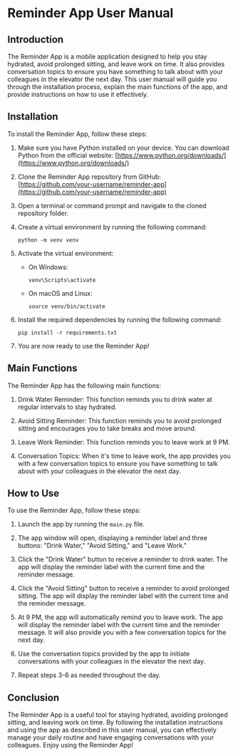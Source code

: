 # Reminder App User Manual

## Introduction

The Reminder App is a mobile application designed to help you stay hydrated, avoid prolonged sitting, and leave work on time. It also provides conversation topics to ensure you have something to talk about with your colleagues in the elevator the next day. This user manual will guide you through the installation process, explain the main functions of the app, and provide instructions on how to use it effectively.

## Installation

To install the Reminder App, follow these steps:

1. Make sure you have Python installed on your device. You can download Python from the official website: [https://www.python.org/downloads/](https://www.python.org/downloads/)

2. Clone the Reminder App repository from GitHub: [https://github.com/your-username/reminder-app](https://github.com/your-username/reminder-app)

3. Open a terminal or command prompt and navigate to the cloned repository folder.

4. Create a virtual environment by running the following command:

   ```
   python -m venv venv
   ```

5. Activate the virtual environment:

   - On Windows:

     ```
     venv\Scripts\activate
     ```

   - On macOS and Linux:

     ```
     source venv/bin/activate
     ```

6. Install the required dependencies by running the following command:

   ```
   pip install -r requirements.txt
   ```

7. You are now ready to use the Reminder App!

## Main Functions

The Reminder App has the following main functions:

1. Drink Water Reminder: This function reminds you to drink water at regular intervals to stay hydrated.

2. Avoid Sitting Reminder: This function reminds you to avoid prolonged sitting and encourages you to take breaks and move around.

3. Leave Work Reminder: This function reminds you to leave work at 9 PM.

4. Conversation Topics: When it's time to leave work, the app provides you with a few conversation topics to ensure you have something to talk about with your colleagues in the elevator the next day.

## How to Use

To use the Reminder App, follow these steps:

1. Launch the app by running the `main.py` file.

2. The app window will open, displaying a reminder label and three buttons: "Drink Water," "Avoid Sitting," and "Leave Work."

3. Click the "Drink Water" button to receive a reminder to drink water. The app will display the reminder label with the current time and the reminder message.

4. Click the "Avoid Sitting" button to receive a reminder to avoid prolonged sitting. The app will display the reminder label with the current time and the reminder message.

5. At 9 PM, the app will automatically remind you to leave work. The app will display the reminder label with the current time and the reminder message. It will also provide you with a few conversation topics for the next day.

6. Use the conversation topics provided by the app to initiate conversations with your colleagues in the elevator the next day.

7. Repeat steps 3-6 as needed throughout the day.

## Conclusion

The Reminder App is a useful tool for staying hydrated, avoiding prolonged sitting, and leaving work on time. By following the installation instructions and using the app as described in this user manual, you can effectively manage your daily routine and have engaging conversations with your colleagues. Enjoy using the Reminder App!
